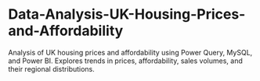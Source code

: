 # Data-Analysis-UK-Housing-Prices-and-Affordability
Analysis of UK housing prices and affordability using Power Query, MySQL, and Power BI. Explores trends in prices, affordability, sales volumes, and their regional distributions.
